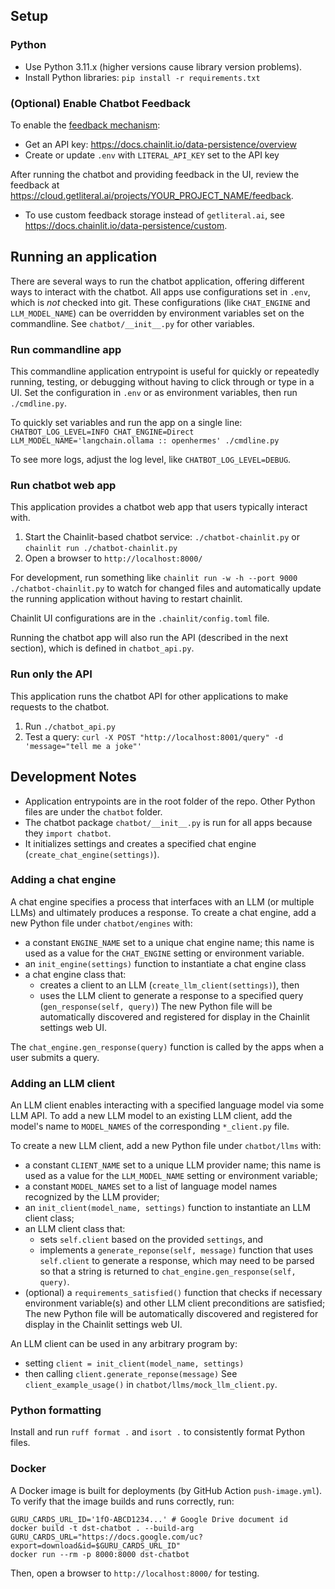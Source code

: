 
## Setup

### Python
* Use Python 3.11.x (higher versions cause library version problems).
* Install Python libraries: `pip install -r requirements.txt`

### (Optional) Enable Chatbot Feedback
To enable the [feedback mechanism](https://docs.chainlit.io/data-persistence/feedback):
* Get an API key: https://docs.chainlit.io/data-persistence/overview
* Create or update `.env` with `LITERAL_API_KEY` set to the API key

After running the chatbot and providing feedback in the UI, review the feedback at https://cloud.getliteral.ai/projects/YOUR_PROJECT_NAME/feedback.

* To use custom feedback storage instead of `getliteral.ai`, see https://docs.chainlit.io/data-persistence/custom.


## Running an application

There are several ways to run the chatbot application, offering different ways to interact with the chatbot.
All apps use configurations set in `.env`, which is *not* checked into git. These configurations (like `CHAT_ENGINE` and `LLM_MODEL_NAME`) can be overridden by environment variables set on the commandline.  See `chatbot/__init__.py` for other variables.

### Run commandline app

This commandline application entrypoint is useful for quickly or repeatedly running, testing, or debugging without having to click through or type in a UI. Set the configuration in `.env` or as environment variables, then run `./cmdline.py`.

To quickly set variables and run the app on a single line: 
`CHATBOT_LOG_LEVEL=INFO CHAT_ENGINE=Direct LLM_MODEL_NAME='langchain.ollama :: openhermes' ./cmdline.py`

To see more logs, adjust the log level, like `CHATBOT_LOG_LEVEL=DEBUG`.

### Run chatbot web app

This application provides a chatbot web app that users typically interact with.

1. Start the Chainlit-based chatbot service: `./chatbot-chainlit.py` or `chainlit run ./chatbot-chainlit.py`
1. Open a browser to `http://localhost:8000/`

For development, run something like `chainlit run -w -h --port 9000 ./chatbot-chainlit.py` to watch for changed files and automatically update the running application without having to restart chainlit.

Chainlit UI configurations are in the `.chainlit/config.toml` file.

Running the chatbot app will also run the API (described in the next section), which is defined in `chatbot_api.py`.

### Run only the API

This application runs the chatbot API for other applications to make requests to the chatbot.

1. Run `./chatbot_api.py`
1. Test a query: `curl -X POST "http://localhost:8001/query" -d 'message="tell me a joke"'`

## Development Notes

- Application entrypoints are in the root folder of the repo. Other Python files are under the `chatbot` folder.
- The chatbot package `chatbot/__init__.py` is run for all apps because they `import chatbot`.
- It initializes settings and creates a specified chat engine (`create_chat_engine(settings)`).

### Adding a chat engine

A chat engine specifies a process that interfaces with an LLM (or multiple LLMs) and ultimately produces a response.
To create a chat engine, add a new Python file under `chatbot/engines` with:
- a constant `ENGINE_NAME` set to a unique chat engine name; this name is used as a value for the `CHAT_ENGINE` setting or environment variable.
- an `init_engine(settings)` function to instantiate a chat engine class
- a chat engine class that:
    - creates a client to an LLM (`create_llm_client(settings)`), then
    - uses the LLM client to generate a response to a specified query (`gen_response(self, query)`)
The new Python file will be automatically discovered and registered for display in the Chainlit settings web UI.

The `chat_engine.gen_response(query)` function is called by the apps when a user submits a query.

### Adding an LLM client

An LLM client enables interacting with a specified language model via some LLM API. To add a new LLM model to an existing LLM client, add the model's name to `MODEL_NAMES` of the corresponding `*_client.py` file.

To create a new LLM client, add a new Python file under `chatbot/llms` with:
- a constant `CLIENT_NAME` set to a unique LLM provider name; this name is used as a value for the `LLM_MODEL_NAME` setting or environment variable;
- a constant `MODEL_NAMES` set to a list of language model names recognized by the LLM provider;
- an `init_client(model_name, settings)` function to instantiate an LLM client class;
- an LLM client class that:
    - sets `self.client` based on the provided `settings`, and
    - implements a `generate_reponse(self, message)` function that uses `self.client` to generate a response, which may need to be parsed so that a string is returned to `chat_engine.gen_response(self, query)`.
- (optional) a `requirements_satisfied()` function that checks if necessary environment variable(s) and other LLM client preconditions are satisfied;
The new Python file will be automatically discovered and registered for display in the Chainlit settings web UI.

An LLM client can be used in any arbitrary program by:
- setting `client = init_client(model_name, settings)`
- then calling `client.generate_reponse(message)`
See `client_example_usage()` in `chatbot/llms/mock_llm_client.py`.

### Python formatting

Install and run `ruff format .` and `isort .` to consistently format Python files.

### Docker

A Docker image is built for deployments (by GitHub Action `push-image.yml`). To verify that the image builds and runs correctly, run:
```
GURU_CARDS_URL_ID='1fO-ABCD1234...' # Google Drive document id
docker build -t dst-chatbot . --build-arg GURU_CARDS_URL="https://docs.google.com/uc?export=download&id=$GURU_CARDS_URL_ID"
docker run --rm -p 8000:8000 dst-chatbot
```
Then, open a browser to `http://localhost:8000/` for testing.
